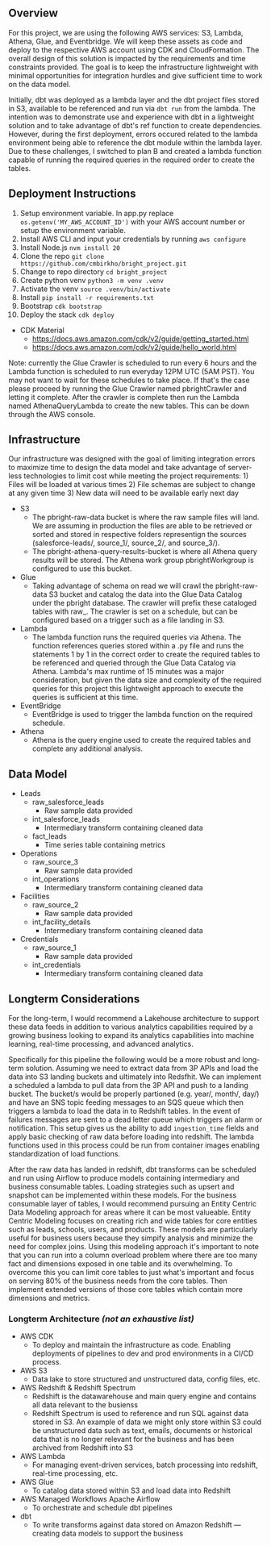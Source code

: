 ## Overview
For this project, we are using the following AWS services: S3, Lambda, Athena, Glue, and Eventbridge. We will keep these assets as code and deploy to the respective AWS account using CDK and CloudFormation. The overall design of this solution is impacted by the requirements and time constraints provided. The goal is to keep the infrastructure lightweight with minimal opportunities for integration hurdles and give sufficient time to work on the data model. 

Initially, dbt was deployed as a lambda layer and the dbt project files stored in S3, available to be referenced and run via `dbt run` from the lambda. The intention was to demonstrate use and experience with dbt in a lightweight solution and to take advantage of dbt's ref function to create dependencies. However, during the first deployment, errors occured related to the lambda environment being able to reference the dbt module within the lambda layer. Due to these challenges, I switched to plan B and created a lambda function capable of running the required queries in the required order to create the tables.

## Deployment Instructions
1. Setup environment variable. In app.py replace `os.getenv('MY_AWS_ACCOUNT_ID')` with your AWS account number or setup the environment variable. 
2. Install AWS CLI and input your credentials by running `aws configure`
3. Install Node.js `nvm install 20`
4. Clone the repo `git clone https://github.com/cmbirkho/bright_project.git`
5. Change to repo directory `cd bright_project`
6. Create python venv `python3 -m venv .venv`
7. Activate the venv `source .venv/bin/activate`
8. Install `pip install -r requirements.txt`
9. Bootstrap `cdk bootstrap`
9. Deploy the stack `cdk deploy`
* CDK Material
    * https://docs.aws.amazon.com/cdk/v2/guide/getting_started.html
    * https://docs.aws.amazon.com/cdk/v2/guide/hello_world.html

Note: currently the Glue Crawler is scheduled to run every 6 hours and the Lambda function is scheduled to run everyday 12PM UTC (5AM PST). You may not want to wait for these schedules to take place. If that's the case please proceed by running the Glue Crawler named pbrightCrawler and letting it complete. After the crawler is complete then run the Lambda named AthenaQueryLambda to create the new tables. This can be down through the AWS console.

## Infrastructure
Our infrastructure was designed with the goal of limiting integration errors to maximize time to design the data model and take advantage of server-less technologies to limit cost while meeting the project requirements: 1) Files will be loaded at various times 2) File schemas are subject to change at any given time 3) New data will need to be available early next day
* S3
    * The pbright-raw-data bucket is where the raw sample files will land. We are assuming in production the files are able to be retrieved or sorted and stored in respective folders representign the sources (salesforce-leads/, source_1/, source_2/, and source_3/).
    * The pbright-athena-query-results-bucket is where all Athena query results will be stored. The Athena work group pbrightWorkgroup is configured to use this bucket.
* Glue
    * Taking advantage of schema on read we will crawl the pbright-raw-data S3 bucket and catalog the data into the Glue Data Catalog under the pbright database. The crawler will prefix these cataloged tables with raw_. The crawler is set on a schedule, but can be configured based on a trigger such as a file landing in S3.
* Lambda
    * The lambda function runs the required queries via Athena. The function references queries stored within a .py file and runs the statements 1 by 1 in the correct order to create the required tables to be referenced and queried through the Glue Data Catalog via Athena. Lambda's max runtime of 15 minutes was a major consideration, but given the data size and complexity of the required queries for this project this lightweight approach to execute the queries is sufficient at this time.  
* EventBridge
    * EventBridge is used to trigger the lambda function on the required schedule.
* Athena
    * Athena is the query engine used to create the required tables and complete any additional analysis.

## Data Model
* Leads
    * raw_salesforce_leads
        * Raw sample data provided
    * int_salesforce_leads
        * Intermediary transform containing cleaned data
    * fact_leads
        * Time series table containing metrics
* Operations
    * raw_source_3
        * Raw sample data provided
    * int_operations
        * Intermediary transform containing cleaned data
* Facilities
    * raw_source_2
        * Raw sample data provided
    * int_facility_details
        * Intermediary transform containing cleaned data
* Credentials
    * raw_source_1
        * Raw sample data provided
    * int_credentials
        * Intermediary transform containing cleaned data

## Longterm Considerations
For the long-term, I would recommend a Lakehouse architecture to support these data feeds in addition to various analytics capabilities required by a growing business looking to expand its analytics capabilities into machine learning, real-time processing, and advanced analytics.

Specifically for this pipeline the following would be a more robust and long-term solution. Assuming we need to extract data from 3P APIs and load the data into S3 landing buckets and ultimately into Redsfhit. We can implement a scheduled a lambda to pull data from the 3P API and push to a landing bucket. The bucket/s would be properly partioned (e.g. year/, month/, day/) and have an SNS topic feeding messages to an SQS queue which then triggers a lambda to load the data in to Redshift tables. In the event of failures messages are sent to a dead letter queue which triggers an alarm or notification. This setup gives us the ability to add `ingestion_time` fields and apply basic checking of raw data before loading into redshift. The lambda functions used in this process could be run from container images enabling standardization of load functions.

After the raw data has landed in redshift, dbt transforms can be scheduled and run using Airflow to produce models containing intermediary and business consumable tables. Loading strategies such as upsert and snapshot can be implemented within these models. For the business consumable layer of tables, I would recommend pursuing an Entity Centric Data Modeling approach for areas where it can be most valueable. Entity Centric Modeling focuses on creating rich and wide tables for core entities such as leads, schools, users, and products. These models are particularly useful for business users because they simpify analysis and minimize the need for complex joins. Using this modeling approach it's important to note that you can run into a column overload problem where there are too many fact and dimensions exposed in one table and its overwhelming. To overcome this you can limit core tables to just what's important and focus on serving 80% of the business needs from the core tables. Then implement extended versions of those core tables which contain more dimensions and metrics.

### Longterm Architecture *(not an exhaustive list)*
* AWS CDK
    * To deploy and maintain the infrastructure as code. Enabling deployments of pipelines to dev and prod environments in a CI/CD process.
* AWS S3
    * Data lake to store structured and unstructured data, config files, etc.
* AWS Redshift & Redshift Spectrum
    * Redshift is the datawarehouse and main query engine and contains all data relevant to the busienss
    * Redshift Spectrum is used to reference and run SQL against data stored in S3. An example of data we might only store within S3 could be unstructured data such as text, emails, documents or historical data that is no longer relevant for the business and has been archived from Redshift into S3
* AWS Lambda
    * For managing event-driven services, batch processing into redshift, real-time processing, etc.
* AWS Glue
    * To catalog data stored within S3 and load data into Redshift
* AWS Managed Workflows Apache Airflow
    * To orchestrate and schedule dbt pipelines
* dbt
    * To write transforms against data stored on Amazon Redshift — creating data models to support the business